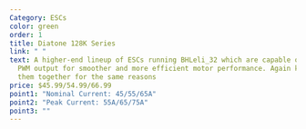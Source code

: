 ```yaml
---
Category: ESCs
color: green
order: 1
title: Diatone 128K Series
link: " "
text: A higher-end lineup of ESCs running BHLeli_32 which are capable of 128K
  PWM output for smoother and more efficient motor performance. Again keeping
  them together for the same reasons
price: $45.99/54.99/66.99
point1: "Nominal Current: 45/55/65A"
point2: "Peak Current: 55A/65/75A"
point3: ""
---
```

